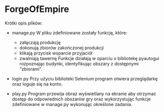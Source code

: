 # ForgeOfEmpire

Krótki opis plików:
- manage.py
W pliku zdefiniowane zostały funkcję, które:
  - załączają produkcję
  - dokonują zbiorów zakończonej produkcji
  - klikają przycisk wsparcie przyjaciół
  - zwalniają tawernę
Funkcje działają w oparciu o bibliotekę pyautogui rozpoznając budynki, identyfikując obszary z dostępnymi "zbiorami".
  
- login.py
Przy użyciu biblioteki Selenium program otwiera przeglądarkę oraz loguje się na konto.

- play.py
Program przewija obraz wyświetlany na ekranie aby otrzymać dostęp do odpowiednich obszarów gry oraz wykorzystując funkcje zdefiniowane
w manage.py wykonując określone zadania.
